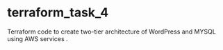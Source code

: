 # terraform_task_4
Terraform code to create two-tier architecture of WordPress and MYSQL using AWS services .
